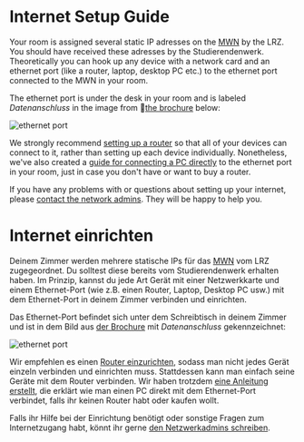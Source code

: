 <!-- English -->
# Internet Setup Guide
Your room is assigned several static IP adresses on the [MWN](https://www.lrz.de/services/netz/) by the LRZ. You should have received these adresses by the Studierendenwerk. Theoretically you can hook up any device with a network card and an ethernet port (like a router, laptop, desktop PC etc.) to the ethernet port connected to the MWN in your room. 

The ethernet port is under the desk in your room and is labeled _Datenanschluss_ in the image from 📁[the brochure](https://www.studierendenwerk-muenchen-oberbayern.de/fileadmin/studierendenwerk-muenchen-oberbayern/bereiche/wohnen/wohnheime/Broschueren/Josef-Wirth-Weg_Brosch%C3%BCre_englisch.pdf) below:

![ethernet port](/img/info/internet/internet-access.webp)

We strongly recommend [setting up a router](#a-router) so that all of your devices can connect to it, rather than setting up each device individually. Nonetheless, we've also created a [guide for connecting a PC directly](#b-pc) to the ethernet port in your room, just in case you don't have or want to buy a router.

If you have any problems with or questions about setting up your internet, please [contact the network admins](/en/index.html#contact). They will be happy to help you. 

<!-- Deutsch -->
# Internet einrichten
Deinem Zimmer werden mehrere statische IPs für das [MWN](https://www.lrz.de/services/netz/) vom LRZ zugegeordnet. Du solltest diese bereits vom Studierendenwerk erhalten haben. Im Prinzip, kannst du jede Art Gerät mit einer Netzwerkkarte und einem Ethernet-Port (wie z.B. einen Router, Laptop, Desktop PC usw.) mit dem Ethernet-Port in deinem Zimmer verbinden und einrichten.

Das Ethernet-Port befindet sich unter dem Schreibtisch in deinem Zimmer und ist in dem Bild aus [der Brochure](https://www.studierendenwerk-muenchen-oberbayern.de/fileadmin/studierendenwerk-muenchen-oberbayern/bereiche/wohnen/wohnheime/Broschueren/Josef-Wirth-Weg_Brosch%C3%BCre_englisch.pdf) mit _Datenanschluss_ gekennzeichnet:

![ethernet port](/img/info/internet/internet-access.webp)

Wir empfehlen es einen [Router einzurichten](#a-router), sodass man nicht jedes Gerät einzeln verbinden und einrichten muss. Stattdessen kann man einfach seine Geräte mit dem Router verbinden. Wir haben trotzdem [eine Anleitung erstellt](#b-pc), die erklärt wie man einen PC direkt mit dem Ethernet-Port verbindet, falls ihr keinen Router habt oder kaufen wollt.

Falls ihr Hilfe bei der Einrichtung benötigt oder sonstige Fragen zum Internetzugang habt, könnt ihr gerne [den Netzwerkadmins schreiben](/de/index.html#contact).